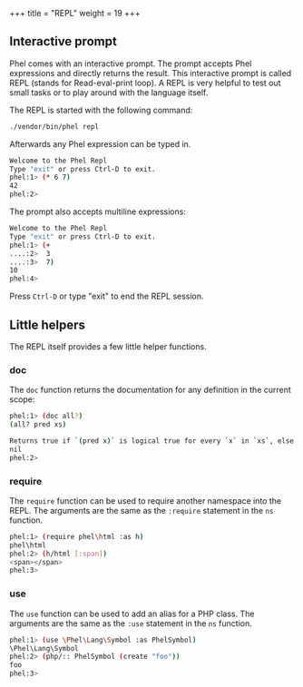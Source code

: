 +++
title = "REPL"
weight = 19
+++

## Interactive prompt

Phel comes with an interactive prompt. The prompt accepts Phel expressions and directly returns the result. This interactive prompt is called REPL (stands for Read-eval-print loop). A REPL is very helpful to test out small tasks or to play around with the language itself.

The REPL is started with the following command:
```bash
./vendor/bin/phel repl
```

Afterwards any Phel expression can be typed in.

```bash
Welcome to the Phel Repl
Type "exit" or press Ctrl-D to exit.
phel:1> (* 6 7)
42
phel:2>
```

The prompt also accepts multiline expressions:
```bash
Welcome to the Phel Repl
Type "exit" or press Ctrl-D to exit.
phel:1> (+
....:2>  3
....:3>  7)
10
phel:4>
```

Press `Ctrl-D` or type "exit" to end the REPL session.

## Little helpers

The REPL itself provides a few little helper functions.

### doc

The `doc` function returns the documentation for any definition in the current scope:
```bash
phel:1> (doc all?)
(all? pred xs)

Returns true if `(pred x)` is logical true for every `x` in `xs`, else false.
nil
phel:2>
```

### require

The `require` function can be used to require another namespace into the REPL. The arguments are the same as the `:require` statement in the `ns` function.
```bash
phel:1> (require phel\html :as h)
phel\html
phel:2> (h/html [:span])
<span></span>
phel:3>
```

### use

The `use` function can be used to add an alias for a PHP class. The arguments are the same as the `:use` statement in the `ns` function.
```bash
phel:1> (use \Phel\Lang\Symbol :as PhelSymbol)
\Phel\Lang\Symbol
phel:2> (php/:: PhelSymbol (create "foo"))
foo
phel:3>
```
